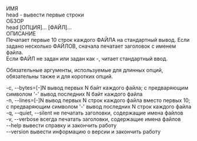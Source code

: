 ИМЯ      
head - вывести первые строки        
ОБЗОР      
head [ОПЦИЯ]... [ФАЙЛ]...        
ОПИСАНИЕ      
Печатает первые 10 строк каждого ФАЙЛА на стандартный вывод. Если задано несколько ФАЙЛОВ, сначала печатает заголовок с именем файла.       
Если ФАЙЛ не задан или задан как -, читает стандартный ввод.       

Обязательные аргументы, используемые для длинных опций, обязательны также и для коротких опций.      

-c, --bytes=[-]N вывод первыx N байт каждого файла; с предваряющим символом '-' вывод последних N байт каждого файла      
-n, --lines=[-]N вывод первыx N строк каждого файла вместо первых 10; с предваряющим символом '-' вывод последних N строк каждого файла      
-q, --quiet, --silent не печатать заголовки, содержащие имена файлов      
-v, --verbose всегда печатать заголовки, содержащие имена файлов      
--help вывести справку и закончить работу      
--version вывести информацию о версии и закончить работу      
